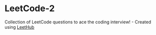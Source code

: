 # LeetCode-2
Collection of LeetCode questions to ace the coding interview! - Created using [LeetHub](https://github.com/QasimWani/LeetHub)
